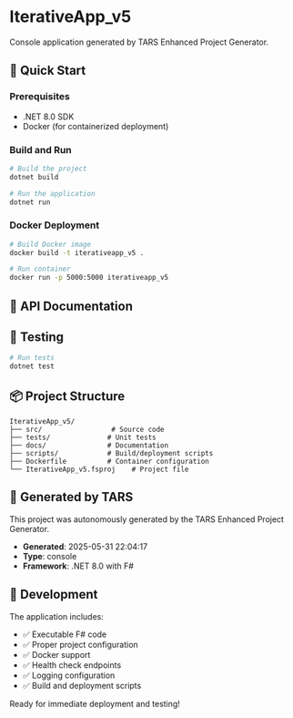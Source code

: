 # IterativeApp_v5

Console application generated by TARS Enhanced Project Generator.

## 🚀 Quick Start

### Prerequisites
- .NET 8.0 SDK
- Docker (for containerized deployment)

### Build and Run

```bash
# Build the project
dotnet build

# Run the application
dotnet run
```

### Docker Deployment

```bash
# Build Docker image
docker build -t iterativeapp_v5 .

# Run container
docker run -p 5000:5000 iterativeapp_v5
```

## 📖 API Documentation





## 🧪 Testing

```bash
# Run tests
dotnet test
```

## 📦 Project Structure

```
IterativeApp_v5/
├── src/                 # Source code
├── tests/              # Unit tests
├── docs/               # Documentation
├── scripts/            # Build/deployment scripts
├── Dockerfile          # Container configuration
└── IterativeApp_v5.fsproj    # Project file
```

## 🤖 Generated by TARS

This project was autonomously generated by the TARS Enhanced Project Generator.
- **Generated**: 2025-05-31 22:04:17
- **Type**: console
- **Framework**: .NET 8.0 with F#

## 🔧 Development

The application includes:
- ✅ Executable F# code
- ✅ Proper project configuration
- ✅ Docker support
- ✅ Health check endpoints
- ✅ Logging configuration
- ✅ Build and deployment scripts

Ready for immediate deployment and testing!
